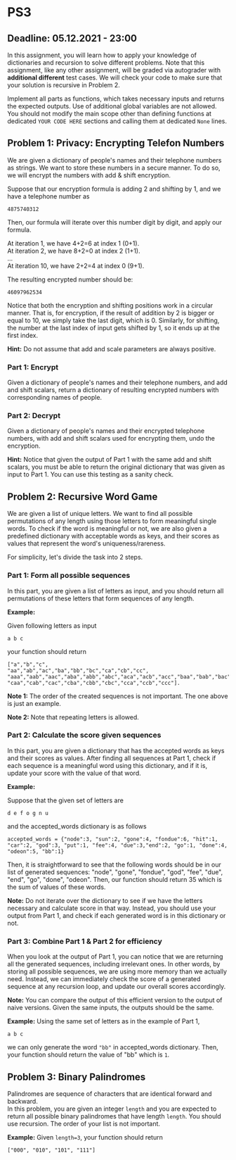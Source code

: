 # PS3
## Deadline: 05.12.2021 - 23:00

In this assignment, you will learn how to apply your knowledge of dictionaries and recursion to solve different problems. 
Note that this assignment, like any other assignment, will be graded via autograder with **additional different** test cases. We will check your code to make sure that your solution is recursive in Problem 2.

Implement all parts as functions, which takes necessary inputs and returns the expected outputs. Use of additional global variables are not allowed. You should not modify the main scope other than defining functions at dedicated `YOUR CODE HERE` sections and calling them at dedicated `None` lines.  

## Problem 1: Privacy: Encrypting Telefon Numbers

We are given a dictionary of people's names and their telephone numbers as strings. We want to store these numbers in a secure manner. To do so, we will encrypt the numbers with add & shift encryption. 

Suppose that our encryption formula is adding 2 and shifting by 1, and we have a telephone number as 
```
4875740312 
```
Then, our formula will iterate over this number digit by digit, and apply our formula. 

At iteration 1, we have 4+2=6 at index 1 (0+1).  
At iteration 2, we have 8+2=0 at index 2 (1+1).  
...  
At iteration 10, we have 2+2=4 at index 0 (9+1).

The resulting encrypted number should be:
```
46097962534
```
Notice that both the encryption and shifting positions work in a circular manner. That is, for encryption, if the result of addition by 2 is bigger or equal to 10, we simply take the last digit, which is 0. Similarly, for shifting, the number at the last index of input gets shifted by 1, so it ends up at the first index.    

**Hint:** Do not assume that add and scale parameters are always positive.

### Part 1: Encrypt

Given a dictionary of people's names and their telephone numbers, and add and shift scalars, return a dictionary of resulting encrypted numbers with corresponding names of people.  

### Part 2: Decrypt

Given a dictionary of people's names and their encrypted telephone numbers, with add and shift scalars used for encrypting them, undo the encryption. 

**Hint:** Notice that given the output of Part 1 with the same add and shift scalars, you must be able to return the original dictionary that was given as input to Part 1. You can use this testing as a sanity check.


## Problem 2: Recursive Word Game

We are given a list of unique letters. We want to find all possible permutations of any length using those letters to form meaningful single words. To check if the word is meaningful or not, we are also given a predefined dictionary with acceptable words as keys, and their scores as values that represent the word's uniqueness/rareness. 

For simplicity, let's divide the task into 2 steps.

### Part 1: Form all possible sequences

In this part, you are given a list of letters as input, and you should return all permutations of these letters that form sequences of any length.

**Example:** 

Given following letters as input
```
a b c
```
your function should return 
```
["a","b","c",
"aa","ab","ac","ba","bb","bc","ca","cb","cc",
"aaa","aab","aac","aba","abb","abc","aca","acb","acc","baa","bab","bac","bba","bbb","bbc","bca","bcb","bcc", "caa","cab","cac","cba","cbb","cbc","cca","ccb","ccc"].
```
**Note 1:** The order of the created sequences is not important. The one above is just an example.

**Note 2:** Note that repeating letters is allowed. 


### Part 2: Calculate the score given sequences

In this part, you are given a dictionary that has the accepted words as keys and their scores as values. After finding all sequences at Part 1, check if each sequence is a meaningful word using this dictionary, and if it is, update your score with the value of that word. 

**Example:** 

Suppose that the given set of letters are
```
d e f o g n u 
```
and the accepted_words dictionary is as follows
```
accepted_words = {"node":3, "sun":2, "gone":4, "fondue":6, "hit":1, "car":2, "god":3, "put":1, "fee":4, "due":3,"end":2, "go":1, "done":4, "odeon":5, "bb":1}
```
Then, it is straightforward to see that the following words should be in our list of generated sequences: "node", "gone", "fondue", "god", "fee", "due", "end", "go", "done", "odeon". Then, our function should return 35 which is the sum of values of these words.

**Note:** Do not iterate over the dictionary to see if we have the letters necessary and calculate score in that way. Instead, you should use your output from Part 1, and check if each generated word is in this dictionary or not. 


### Part 3: Combine Part 1 & Part 2 for efficiency

When you look at the output of Part 1, you can notice that we are returning all the generated sequences, including irrelevant ones. In other words, by storing all possible sequences, we are using more memory than we actually need. Instead, we can immediately check the score of a generated sequence at any recursion loop, and update our overall scores accordingly. 

**Note:** You can compare the output of this efficient version to the output of naive versions. Given the same inputs, the outputs should be the same.

**Example:** Using the same set of letters as in the example of Part 1, 
```
a b c
``` 
we can only generate the word `"bb"` in accepted_words dictionary. Then, your function should return the value of "bb" which is `1`. 


## Problem 3: Binary Palindromes

Palindromes are sequence of characters that are identical forward and backward.  
In this problem, you are given an integer `length` and you are expected to return all possible binary palindromes that have length `length`. You should use recursion. The order of your list is not important.

**Example:** 
Given `length=3`, your function should return 
```
["000", "010", "101", "111"]
```

